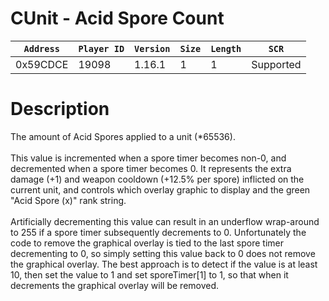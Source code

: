 # CUnit - Acid Spore Count

| `Address` | `Player ID` | `Version` | `Size` | `Length` | `SCR` |
| ---------- | ----------- | --------- | ------ | -------- | ---- |
| 0x59CDCE | 19098 | 1.16.1 | 1 | 1 | Supported |

# Description

The amount of Acid Spores applied to a unit (*65536).<br><br>This value is incremented when a spore timer becomes non-0, and decremented when a spore timer becomes 0. It represents the extra damage (+1) and weapon cooldown (+12.5% per spore) inflicted on the current unit, and controls which overlay graphic to display and the green "Acid Spore (x)" rank string.<br><br>Artificially decrementing this value can result in an underflow wrap-around to 255 if a spore timer subsequently decrements to 0. Unfortunately the code to remove the graphical overlay is tied to the last spore timer decrementing to 0, so simply setting this value back to 0 does not remove the graphical overlay. The best approach is to detect if the value is at least 10, then set the value to 1 and set sporeTimer[1] to 1, so that when it decrements the graphical overlay will be removed.